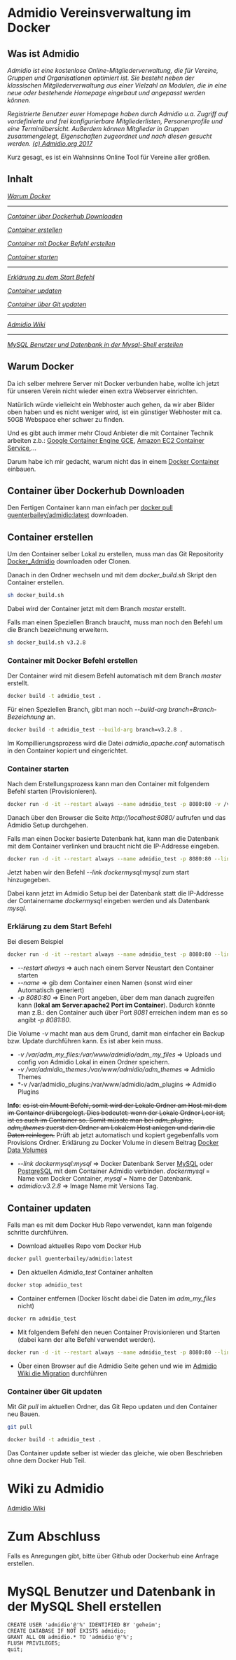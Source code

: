 # Admidio Vereinsverwaltung im Docker


## Was ist Admidio

*Admidio ist eine kostenlose Online-Mitgliederverwaltung, die für Vereine, Gruppen und Organisationen optimiert ist. 
Sie besteht neben der klassischen Mitgliederverwaltung aus einer Vielzahl an Modulen, die in eine neue oder bestehende 
Homepage eingebaut und angepasst werden können.*

*Registrierte Benutzer eurer Homepage haben durch Admidio u.a. Zugriff auf vordefinierte und frei konfigurierbare Mitgliederlisten, 
Personenprofile und eine Terminübersicht. Außerdem können Mitglieder in Gruppen zusammengelegt, Eigenschaften zugeordnet 
und nach diesen gesucht werden. [(c) Admidio.org 2017](https://www.admidio.org/dokuwiki/doku.php?id=de:2.0:index)*

Kurz gesagt, es ist ein Wahnsinns Online Tool für Vereine aller größen.

## Inhalt

[*Warum Docker*](#warum-docker)

---
[*Container über Dockerhub Downloaden*](#container-%C3%BCber-dockerhub-downloaden)

[*Container erstellen*](#container-erstellen)

[*Container mit Docker Befehl erstellen*](#container-mit-docker-befehl-erstellen)

[*Container starten*](#container-starten)

---
[*Erklärung zu dem Start Befehl*](#erkl%C3%A4rung-zu-dem-start-befehl)

[*Container updaten*](#container-updaten)

[*Container über Git updaten*](#container-%C3%BCber-git-updaten)

---
[*Admidio Wiki*](#wiki-zu-admidio)

---
[*MySQL Benutzer und Datenbank in der Mysql-Shell erstellen*](#mysql-benutzer-und-datenbank-in-der-mysql-shell-erstellen)

## Warum Docker

Da ich selber mehrere Server mit Docker verbunden habe, wollte ich jetzt für unseren Verein nicht wieder einen extra Webserver 
einrichten.

Natürlich würde vielleicht ein Webhoster auch gehen, da wir aber Bilder oben haben und es nicht weniger wird, ist ein günstiger 
Webhoster mit ca. 50GB Webspace eher schwer zu finden.

Und es gibt auch immer mehr Cloud Anbieter die mit Container Technik arbeiten z.b.: [Google Container Engine GCE](https://cloud.google.com/container-engine/), 
[Amazon EC2 Container Service](http://docs.aws.amazon.com/AmazonECS/latest/developerguide/docker-basics.html),... 

Darum habe ich mir gedacht, warum nicht das in einem [Docker Container](https://hub.docker.com) einbauen.

## Container über Dockerhub Downloaden

Den Fertigen Container kann man einfach per [docker pull guenterbailey/admidio:latest](https://hub.docker.com/r/guenterbailey/admidio/) downloaden.

## Container erstellen

Um den Container selber Lokal zu erstellen, muss man das Git Repositority [Docker_Admidio](https://github.com/BaileySN/Docker_Admidio.git) downloaden oder Clonen.

Danach in den Ordner wechseln und mit dem *docker_build.sh* Skript den Container erstellen.
```bash
sh docker_build.sh
```
Dabei wird der Container jetzt mit dem Branch *master* erstellt.

Falls man einen Speziellen Branch braucht, muss man noch den Befehl um die Branch bezeichnung erweitern.
```bash
sh docker_build.sh v3.2.8
```

### Container mit Docker Befehl erstellen

Der Container wird mit diesem Befehl automatisch mit dem Branch *master* erstellt.

```bash
docker build -t admidio_test .
```

Für einen Speziellen Branch, gibt man noch *--build-arg branch=Branch-Bezeichnung* an.

```bash
docker build -t admidio_test --build-arg branch=v3.2.8 .
```

Im Kompillierungsprozess wird die Datei *admidio_apache.conf* automatisch in den Container kopiert und eingerichtet.

### Container starten

Nach dem Erstellungsprozess kann man den Container mit folgendem Befehl starten (Provisionieren).

```bash
docker run -d -it --restart always --name admidio_test -p 8080:80 -v /var/adm_my_files:/var/www/admidio/adm_my_files -v /var/admidio_themes:/var/www/admidio/adm_themes -v /var/admidio_plugins:/var/www/admidio/adm_plugins admidio:v3.2.8
```

Danach über den Browser die Seite *http://localhost:8080/* aufrufen und das Admidio Setup durchgehen.

Falls man einen Docker basierte Datenbank hat, kann man die Datenbank mit dem Container verlinken und braucht nicht die IP-Addresse eingeben.

```bash
docker run -d -it --restart always --name admidio_test -p 8080:80 --link dockermysql:mysql -v /var/adm_my_files:/var/www/admidio/adm_my_files -v /var/admidio_themes:/var/www/admidio/adm_themes -v /var/admidio_plugins:/var/www/admidio/adm_plugins admidio:v3.2.8
```
Jetzt haben wir den Befehl *--link dockermysql:mysql* zum start hinzugegeben.

Dabei kann jetzt im Admidio Setup bei der Datenbank statt die IP-Addresse der Containername *dockermysql* eingeben werden und als Datenbank *mysql*.

### Erklärung zu dem Start Befehl

Bei diesem Beispiel

```bash
docker run -d -it --restart always --name admidio_test -p 8080:80 --link dockermysql:mysql -v /var/adm_my_files:/var/www/admidio/adm_my_files -v /var/admidio_themes:/var/www/admidio/adm_themes -v /var/admidio_plugins:/var/www/admidio/adm_plugins admidio:v3.2.8
```
* *--restart always* => auch nach einem Server Neustart den Container starten
* *--name* => gib dem Container einen Namen (sonst wird einer Automatisch generiert)
* *-p 8080:80* => Einen Port angeben, über dem man danach zugreifen kann (**lokal am Server**:**apache2 Port im Container**).
Dadurch könnte man z.B.: den Container auch über Port *8081* erreichen indem man es so angibt *-p 8081:80*.

Die Volume *-v* macht man aus dem Grund, damit man einfacher ein Backup bzw. Update durchführen kann.
Es ist aber kein muss.

* *-v /var/adm_my_files:/var/www/admidio/adm_my_files* => Uploads und config von Admidio Lokal in einen Ordner speichern.
* *-v /var/admidio_themes:/var/www/admidio/adm_themes* => Admidio Themes
* *-v /var/admidio_plugins:/var/www/admidio/adm_plugins => Admidio Plugins

**Info:** ~~es ist ein Mount Befehl, somit wird der Lokale Ordner am Host mit dem im Container drübergelegt.
Dies bedeutet: wenn der Lokale Ordner Leer ist, ist es auch im Container so.
Somit müsste man bei *adm_plugins*, *adm_themes* zuerst den Ordner am Lokalem Host anlegen und darin die Daten reinlegen.~~
Prüft ab jetzt automatisch und kopiert gegebenfalls vom Provisions Ordner.
Erklärung zu Docker Volume in diesem Beitrag [Docker Data Volumes](www.tricksofthetrades.net/2016/03/14/docker-data-volumes/)

* *--link dockermysql:mysql* => Docker Datenbank Server [MySQL](https://hub.docker.com/r/mysql/mysql-server/) oder [PostgreSQL](https://hub.docker.com/_/postgres/) mit dem Container Admidio verbinden. *dockermysql* = Name vom Docker Container, *mysql* = Name der Datenbank.
* *admidio:v3.2.8* => Image Name mit Versions Tag.

## Container updaten

Falls man es mit dem Docker Hub Repo verwendet, kann man folgende schritte durchführen.

* Download aktuelles Repo vom Docker Hub
```bash
docker pull guenterbailey/admidio:latest
```
* Den aktuellen *Admidio_test* Container anhalten
```bash
docker stop admidio_test
```
* Container entfernen (Docker löscht dabei die Daten im *adm_my_files* nicht)
```bash
docker rm admidio_test
```
* Mit folgendem Befehl den neuen Container Provisionieren und Starten (dabei kann der alte Befehl verwendet werden).
```bash
docker run -d -it --restart always --name admidio_test -p 8080:80 --link dockermysql:mysql -v /var/adm_my_files:/var/www/admidio/adm_my_files -v /var/admidio_themes:/var/www/admidio/adm_themes -v /var/admidio_plugins:/var/www/admidio/adm_plugins guenterbailey/admidio:latest
```
* Über einen Browser auf die Admidio Seite gehen und wie im [Admidio Wiki die Migration](https://www.admidio.org/dokuwiki/doku.php?id=de:2.0:update) durchführen

### Container über Git updaten

Mit *Git pull* im aktuellen Ordner, das Git Repo updaten und den Container neu Bauen.
```bash
git pull
```

```bash
docker build -t admidio_test .
```
Das Container update selber ist wieder das gleiche, wie oben Beschrieben ohne dem Docker Hub Teil.

# Wiki zu Admidio

[Admidio Wiki](https://www.admidio.org/dokuwiki/doku.php?id=de:2.0:index)

# Zum Abschluss

Falls es Anregungen gibt, bitte über Github oder Dockerhub eine Anfrage erstellen.


# MySQL Benutzer und Datenbank in der MySQL Shell erstellen

```mysql
CREATE USER 'admidio'@'%' IDENTIFIED BY 'geheim';
CREATE DATABASE IF NOT EXISTS admidio;
GRANT ALL ON admidio.* TO 'admidio'@'%';
FLUSH PRIVILEGES;
quit;
```

